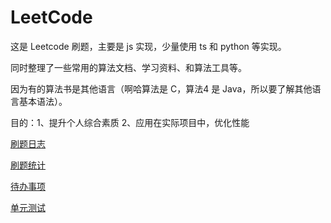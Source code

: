 # LeetCode

这是 Leetcode 刷题，主要是 js 实现，少量使用 ts 和 python 等实现。

同时整理了一些常用的算法文档、学习资料、和算法工具等。

因为有的算法书是其他语言（啊哈算法是 C，算法4 是 Java，所以要了解其他语言基本语法）。

目的：1、提升个人综合素质 2、应用在实际项目中，优化性能

[刷题日志](./log.md)

[刷题统计](./statistics.md)

[待办事项](./todo.md)

[单元测试](./unit-test.md)
